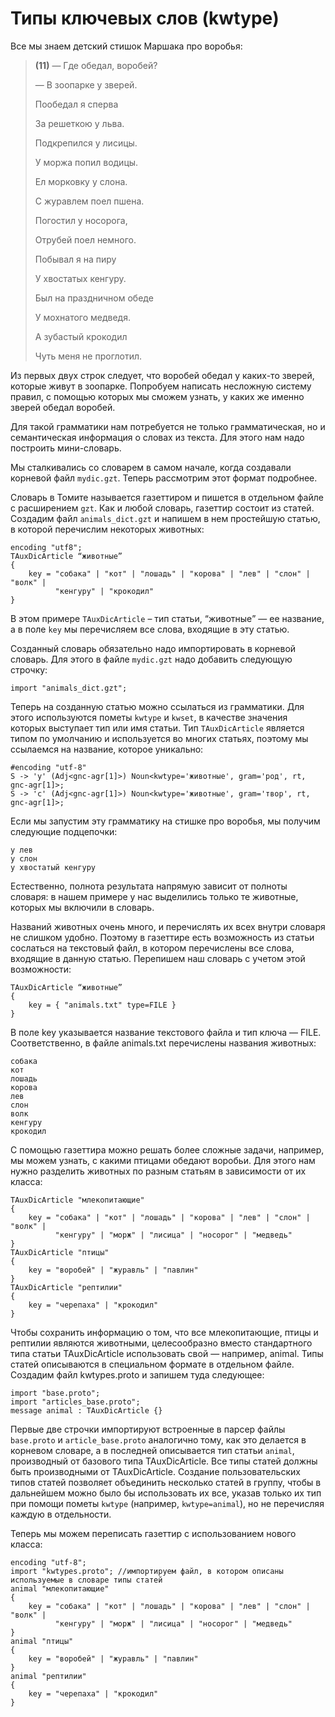 # Типы ключевых слов (kwtype)

Все мы знаем детский стишок Маршака про воробья:

> **(11)** — Где обедал, воробей?
> 
> — В зоопарке у зверей.
> 
> Пообедал я сперва
> 
> За решеткою у льва.
> 
> Подкрепился у лисицы.
> 
> У моржа попил водицы.
> 
> Ел морковку у слона.
> 
> С журавлем поел пшена.
> 
> Погостил у носорога,
> 
> Отрубей поел немного.
> 
> Побывал я на пиру
> 
> У хвостатых кенгуру.
> 
> Был на праздничном обеде
> 
> У мохнатого медведя.
> 
> А зубастый крокодил
> 
> Чуть меня не проглотил.

Из первых двух строк следует, что воробей обедал у каких-то зверей, которые живут в зоопарке. Попробуем написать несложную систему правил, с помощью которых мы сможем узнать, у каких же именно зверей обедал воробей.

Для такой грамматики нам потребуется не только грамматическая, но и семантическая информация о словах из текста. Для этого нам надо построить мини-словарь.

Мы сталкивались со словарем в самом начале, когда создавали корневой файл `mydic.gzt`. Теперь рассмотрим этот формат подробнее.

Словарь в Томите называется газеттиром и пишется в отдельном файле с расширением `gzt`. Как и любой словарь, газеттир состоит из статей. Создадим файл `animals_dict.gzt` и напишем в нем простейшую статью, в которой перечислим некоторых животных:

```
encoding "utf8";
TAuxDicArticle “животные”
{
    key = "собака" | "кот" | "лошадь" | "корова" | "лев" | "слон" | "волк" | 
          "кенгуру" | "крокодил" 
}
```

В этом примере `TAuxDicArticle` – тип статьи, <q>животные</q> — ее название, а в поле `key` мы перечисляем все слова, входящие в эту статью.

Созданный словарь обязательно надо импортировать в корневой словарь. Для этого в файле `mydic.gzt` надо добавить следующую строчку:

`import "animals_dict.gzt";`

Теперь на созданную статью можно ссылаться из грамматики. Для этого используются пометы `kwtype` и `kwset`, в качестве значения которых выступает тип или имя статьи. Тип `TAuxDicArticle` является типом по умолчанию и используется во многих статьях, поэтому мы ссылаемся на название, которое уникально:

```no-highlight
#encoding "utf-8"
S -> 'у' (Adj<gnc-agr[1]>) Noun<kwtype='животные', gram='род', rt, gnc-agr[1]>;
S -> 'с' (Adj<gnc-agr[1]>) Noun<kwtype='животные', gram='твор', rt, gnc-agr[1]>;
```

Если мы запустим эту грамматику на стишке про воробья, мы получим следующие подцепочки:

```no-highlight
у лев
у слон
у хвостатый кенгуру
```

Естественно, полнота результата напрямую зависит от полноты словаря: в нашем примере у нас выделились только те животные, которых мы включили в словарь.

Названий животных очень много, и перечислять их всех внутри словаря не слишком удобно. Поэтому в газеттире есть возможность из статьи сослаться на текстовый файл, в котором перечислены все слова, входящие в данную статью. Перепишем наш словарь с учетом этой возможности:

```no-highlight
TAuxDicArticle “животные”
{
    key = { "animals.txt" type=FILE }
}
```

В поле key указывается название текстового файла и тип ключа — FILE. Соответственно, в файле animals.txt перечислены названия животных:

```no-highlight
собака
кот
лошадь
корова
лев
слон
волк
кенгуру
крокодил
```

С помощью газеттира можно решать более сложные задачи, например, мы можем узнать, с какими птицами обедают воробьи. Для этого нам нужно разделить животных по разным статьям в зависимости от их класса:

```no-highlight
TAuxDicArticle "млекопитающие"
{
    key = "собака" | "кот" | "лошадь" | "корова" | "лев" | "слон" | "волк" | 
          "кенгуру" | "морж" | "лисица" | "носорог" | "медведь" 
}
TAuxDicArticle "птицы"
{
    key = "воробей" | "журавль" | "павлин"
}
TAuxDicArticle "рептилии"
{
    key = "черепаха" | "крокодил"
}
```

Чтобы сохранить информацию о том, что все млекопитающие, птицы и рептилии являются животными, целесообразно вместо стандартного типа статьи TAuxDicArticle использовать свой — например, animal. Типы статей описываются в специальном формате в отдельном файле. Создадим файл kwtypes.proto и запишем туда следующее:

```no-highlight
import "base.proto";
import "articles_base.proto";
message animal : TAuxDicArticle {}
```

Первые две строчки импортируют встроенные в парсер файлы `base.proto` и `article_base.proto` аналогично тому, как это делается в корневом словаре, а в последней описывается тип статьи `animal`, производный от базового типа TAuxDicArticle. Все типы статей должны быть производными от TAuxDicArticle. Создание пользовательских типов статей позволяет объединить несколько статей в группу, чтобы в дальнейшем можно было бы использовать их все, указав только их тип при помощи пометы `kwtype` (например, `kwtype=animal`), но не перечисляя каждую в отдельности.

Теперь мы можем переписать газеттир с использованием нового класса:

```no-highlight
encoding "utf-8";
import "kwtypes.proto"; //импортируем файл, в котором описаны используемые в словаре типы статей
animal "млекопитающие"
{
    key = "собака" | "кот" | "лошадь" | "корова" | "лев" | "слон" | "волк" |
          "кенгуру" | "морж" | "лисица" | "носорог" | "медведь" 
}
animal "птицы"
{
    key = "воробей" | "журавль" | "павлин"
}
animal "рептилии"
{
    key = "черепаха" | "крокодил"
}
```

